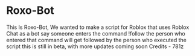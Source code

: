 # Roxo-Bot
This Is Roxo-Bot, We wanted to make a script for Roblox that uses Roblox Chat as a bot say someone enters the command !follow the person who entered that command will get followed by the person who executed the script this is still in beta, with more updates coming soon  Credits - 781z
